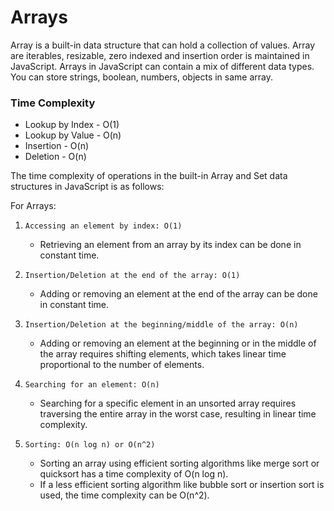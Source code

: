 # Arrays

Array is a built-in data structure that can hold a collection of values. Array are iterables, resizable, zero indexed and insertion order is maintained in JavaScript.
Arrays in JavaScript can contain a mix of different data types. You can store strings, boolean, numbers, objects in same array.

### Time Complexity

- Lookup by Index - O(1)
- Lookup by Value - O(n)
- Insertion - O(n)
- Deletion - O(n)

The time complexity of operations in the built-in Array and Set data structures in JavaScript is as follows:

For Arrays:

1. `Accessing an element by index: O(1)`

   - Retrieving an element from an array by its index can be done in constant time.

2. `Insertion/Deletion at the end of the array: O(1)`

   - Adding or removing an element at the end of the array can be done in constant time.

3. `Insertion/Deletion at the beginning/middle of the array: O(n)`

   - Adding or removing an element at the beginning or in the middle of the array requires shifting elements, which takes linear time proportional to the number of elements.

4. `Searching for an element: O(n)`

   - Searching for a specific element in an unsorted array requires traversing the entire array in the worst case, resulting in linear time complexity.

5. `Sorting: O(n log n) or O(n^2)`

   - Sorting an array using efficient sorting algorithms like merge sort or quicksort has a time complexity of O(n log n).
   - If a less efficient sorting algorithm like bubble sort or insertion sort is used, the time complexity can be O(n^2).
